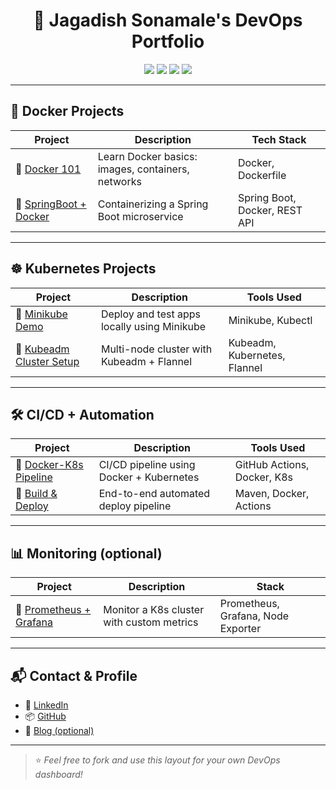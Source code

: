 <h1 align="center">🚀 Jagadish Sonamale's DevOps Portfolio</h1>

<p align="center">
  <img src="https://img.shields.io/badge/Tools-Docker-blue?logo=docker" />
  <img src="https://img.shields.io/badge/Kubernetes-Minikube-%23007ACC?logo=kubernetes" />
  <img src="https://img.shields.io/badge/Kubeadm-Setup-%231572B6" />
  <img src="https://img.shields.io/badge/CI/CD-GitHub%20Actions-yellow?logo=github-actions" />
</p>

---

## 🐳 Docker Projects

| Project | Description | Tech Stack |
|--------|-------------|------------|
| 🔗 [Docker 101](https://github.com/yourusername/docker-101) | Learn Docker basics: images, containers, networks | Docker, Dockerfile |
| 🔗 [SpringBoot + Docker](https://github.com/yourusername/springboot-docker) | Containerizing a Spring Boot microservice | Spring Boot, Docker, REST API |

---

## ☸️ Kubernetes Projects

| Project | Description | Tools Used |
|--------|-------------|------------|
| 🔗 [Minikube Demo](https://github.com/yourusername/minikube-demo) | Deploy and test apps locally using Minikube | Minikube, Kubectl |
| 🔗 [Kubeadm Cluster Setup](https://github.com/yourusername/kubeadm-cluster-setup) | Multi-node cluster with Kubeadm + Flannel | Kubeadm, Kubernetes, Flannel |

---

## 🛠️ CI/CD + Automation

| Project | Description | Tools Used |
|--------|-------------|------------|
| 🔗 [Docker-K8s Pipeline](https://github.com/yourusername/docker-k8s-pipeline) | CI/CD pipeline using Docker + Kubernetes | GitHub Actions, Docker, K8s |
| 🔗 [Build & Deploy](https://github.com/yourusername/ci-cd-demo) | End-to-end automated deploy pipeline | Maven, Docker, Actions |

---

## 📊 Monitoring (optional)

| Project | Description | Stack |
|--------|-------------|-------|
| 🔗 [Prometheus + Grafana](https://github.com/yourusername/monitoring-stack) | Monitor a K8s cluster with custom metrics | Prometheus, Grafana, Node Exporter |

---

## 📬 Contact & Profile

- 💼 [LinkedIn](https://linkedin.com/in/yourname)
- 📦 [GitHub](https://github.com/yourusername)
- 🧠 [Blog (optional)](https://medium.com/@yourname)

---

> ⭐ *Feel free to fork and use this layout for your own DevOps dashboard!*

